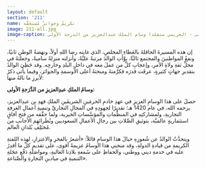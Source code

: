 ```yaml
---
layout: default
section: '211'
name: تكريمٌ وجوائزُ مُستحَقَّة
image: 211-all.jpg
image-caption: وسام الملك عبد العزيز من الدرجة الأولى - الجريسي متقلدا وسام الملك عبدالعزيز من الدرجة الأولى
---
```


إن هذه المسيرةَ الحافلةَ بالعَطاءِ المخلصِ، الذي غايته رضا اللهِ أولاً، ونهضةُ الوطنِ ثانيًا، ونفعُ المواطنينَ والمجتمع ثالثًا، بوَّأَتِ الوالدَ مرتبةً عليَّةً، وأنزلته منزلةً ساميةً، وجعلتهُ في محلِّ ثقةِ ولاةِ الأمرِ، وإعجابِ كلِّ من عملَ معه في داخلِ البلدِ وخارجِه. وقد حَظِيَ الوالدُ بتقديرِ جهاتٍ كثيرةٍ، عرفَت قدرَه فكرَّمتهُ ومنحتهُ أعلى الأوسمةِ والجوائز، وفيما يأتي ذكرٌ لأبرزِ ما نالهُ منها:

**وسامُ الملكِ عبدِالعزيزِ من الدَّرَجةِ الأولى:**

حصلَ على هذا الوِسامِ العزيزِ في عهدِ خادمِ الحرمَينِ الشريفَينِ الملكِ فهدِ بن عبدِالعزيز، يرحمه الله، في عام 1420 هـ؛ تقديرًا لجهودِهِ في المجالِ التجاريِّ وتنميةِ أعمالِ الغرفةِ التجاريةِ، ولمشاركتِهِ في المنظَّماتِ والمؤسَّساتِ الخيرية، ولما حقَّقه من فتحِ آفاقٍ استثماريةٍ عالميَّة، بتوثيقِ الصِّلاتِ بين رجالِ الأعمالِ السعوديين ونُظَرائهِم الأجانبِ من مُختَلِفِ بُلدانِ العالم.

ويتحدَّثُ الوالدُ عن شُعورِهِ حيالَ هذا الوسامِ قائلاً: «أشعرُ بالفخرِ والاعتزازِ، لهذه اللفتةِ الكريمةِ من قيادةِ الدولةِ، وقد منحني هذا الوسامُ عزيمةً أقوى، على تقديمِ كلِّ ما أقدِرُ عليه في خدمةِ ديني ووطني، والحفاظِ على سُمعةِ بلادِنا الغاليةِ، ومواصَلَةِ دَفْعِ عجَلةِ التنميةِ في ميادينِ التجارةِ والصِّناعةِ».
